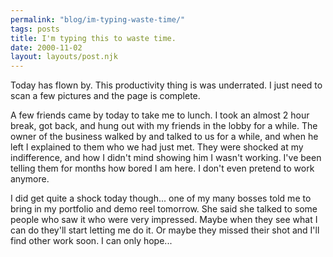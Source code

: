 ```yaml
---
permalink: "blog/im-typing-waste-time/"
tags: posts
title: I'm typing this to waste time.
date: 2000-11-02
layout: layouts/post.njk
---
```


Today has flown by. This productivity thing is was underrated. I just need to scan a few pictures and the page is complete.

A few friends came by today to take me to lunch. I took an almost 2 hour break, got back, and hung out with my friends in the lobby for a while. The owner of the business walked by and talked to us for a while, and when he left I explained to them who we had just met. They were shocked at my indifference, and how I didn't mind showing him I wasn't working. I've been telling them for months how bored I am here. I don't even pretend to work anymore.

I did get quite a shock today though... one of my many bosses told me to bring in my portfolio and demo reel tomorrow. She said she talked to some people who saw it who were very impressed. Maybe when they see what I can do they'll start letting me do it. Or maybe they missed their shot and I'll find other work soon. I can only hope...